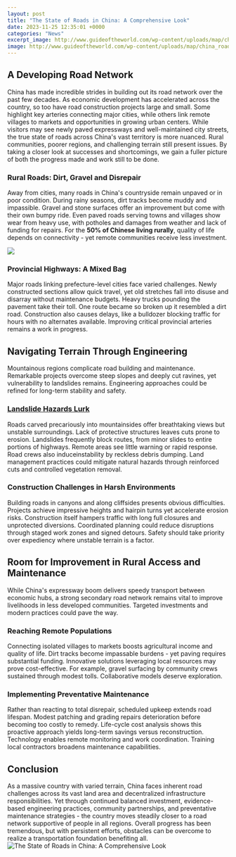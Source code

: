 ```yaml
---
layout: post
title: "The State of Roads in China: A Comprehensive Look"
date: 2023-11-25 12:35:01 +0000
categories: "News"
excerpt_image: http://www.guideoftheworld.com/wp-content/uploads/map/china_road_map.jpg
image: http://www.guideoftheworld.com/wp-content/uploads/map/china_road_map.jpg
---
```


## A Developing Road Network
China has made incredible strides in building out its road network over the past few decades. As economic development has accelerated across the country, so too have road construction projects large and small. Some highlight key arteries connecting major cities, while others link remote villages to markets and opportunities in growing urban centers. 
While visitors may see newly paved expressways and well-maintained city streets, the true state of roads across China's vast territory is more nuanced. Rural communities, poorer regions, and challenging terrain still present issues. By taking a closer look at successes and shortcomings, we gain a fuller picture of both the progress made and work still to be done.
### **Rural Roads: Dirt, Gravel and Disrepair**
Away from cities, many roads in China's countryside remain unpaved or in poor condition. During rainy seasons, dirt tracks become muddy and impassible. Gravel and stone surfaces offer an improvement but come with their own bumpy ride. Even paved roads serving towns and villages show wear from heavy use, with potholes and damages from weather and lack of funding for repairs. For the **50% of Chinese living rurally**, quality of life depends on connectivity - yet remote communities receive less investment.

![](https://chinamap360.com/img/0/china-road-map.jpg)
### **Provincial Highways: A Mixed Bag** 
Major roads linking prefecture-level cities face varied challenges. Newly constructed sections allow quick travel, yet old stretches fall into disuse and disarray without maintenance budgets. Heavy trucks pounding the pavement take their toll. One route became so broken up it resembled a dirt road. Construction also causes delays, like a bulldozer blocking traffic for hours with no alternates available. Improving critical provincial arteries remains a work in progress.
## Navigating Terrain Through Engineering   
Mountainous regions complicate road building and maintenance. Remarkable projects overcome steep slopes and deeply cut ravines, yet vulnerability to landslides remains. Engineering approaches could be refined for long-term stability and safety.
### [Landslide Hazards Lurk](https://travelokla.github.io/2023-12-25-les-raisons-du-changement-de-nom-de-la-r-xe9publique-du-b-xe9nin/)
Roads carved precariously into mountainsides offer breathtaking views but unstable surroundings. Lack of protective structures leaves cuts prone to erosion. Landslides frequently block routes, from minor slides to entire portions of highways. Remote areas see little warning or rapid response. Road crews also induceinstability by reckless debris dumping. Land management practices could mitigate natural hazards through reinforced cuts and controlled vegetation removal.
### **Construction Challenges in Harsh Environments** 
Building roads in canyons and along cliffsides presents obvious difficulties. Projects achieve impressive heights and hairpin turns yet accelerate erosion risks. Construction itself hampers traffic with long full closures and unprotected diversions. Coordinated planning could reduce disruptions through staged work zones and signed detours. Safety should take priority over expediency where unstable terrain is a factor.
## Room for Improvement in Rural Access and Maintenance  
While China's expressway boom delivers speedy transport between economic hubs, a strong secondary road network remains vital to improve livelihoods in less developed communities. Targeted investments and modern practices could pave the way.
### **Reaching Remote Populations**
Connecting isolated villages to markets boosts agricultural income and quality of life. Dirt tracks become impassable burdens - yet paving requires substantial funding. Innovative solutions leveraging local resources may prove cost-effective. For example, gravel surfacing by community crews sustained through modest tolls. Collaborative models deserve exploration.
### **Implementing Preventative Maintenance**  
Rather than reacting to total disrepair, scheduled upkeep extends road lifespan. Modest patching and grading repairs deterioration before becoming too costly to remedy. Life-cycle cost analysis shows this proactive approach yields long-term savings versus reconstruction. Technology enables remote monitoring and work coordination. Training local contractors broadens maintenance capabilities.
## Conclusion
As a massive country with varied terrain, China faces inherent road challenges across its vast land area and decentralized infrastructure responsibilities. Yet through continued balanced investment, evidence-based engineering practices, community partnerships, and preventative maintenance strategies - the country moves steadily closer to a road network supportive of people in all regions. Overall progress has been tremendous, but with persistent efforts, obstacles can be overcome to realize a transportation foundation benefiting all.
![The State of Roads in China: A Comprehensive Look](http://www.guideoftheworld.com/wp-content/uploads/map/china_road_map.jpg)